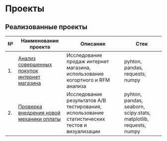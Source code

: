 # Проекты

## Реализованные проекты

| № | Наименование проекта | Описание | Стек | 
| --- | --- | --- | --- |
| 1. | [Анализ совершенных покупок интернет магазина](https://github.com/niyaz-sarimov/Portfolio/blob/main/Анализ%20совершенных%20покупок%20интернет%20магазина/e_commerce_project.ipynb) | Исследование продаж интернет магазина, использование когортного и RFM анализа| pyhton, pandas, requests, numpy
| 2. | [Проверка внедрения новой механики оплаты](https://github.com/niyaz-sarimov/Portfolio/blob/main/Проверка%20внедрения%20новой%20механики%20оплаты/A_B_test.ipynb) | Исследование результатов A/B тестирования, использование статистических тестов и визуализации| pyhton, pandas, seaborn, scipy.stats, matplotlib, requests, numpy
